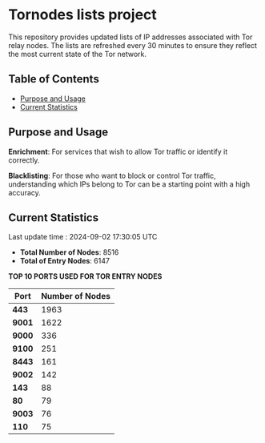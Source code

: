 # Tornodes lists project

This repository provides updated lists of IP addresses associated with Tor relay nodes. The lists are refreshed every 30 minutes to ensure they reflect the most current state of the Tor network.

## Table of Contents

- [Purpose and Usage](#purpose-and-usage)
- [Current Statistics](#current-statistics)


## Purpose and Usage

**Enrichment**: For services that wish to allow Tor traffic or identify it correctly.

**Blacklisting**: For those who want to block or control Tor traffic, understanding which IPs belong to Tor can be a starting point with a high accuracy.

## Current Statistics

Last update time : 2024-09-02 17:30:05 UTC

- **Total Number of Nodes**: 8516
- **Total of Entry Nodes**: 6147

**TOP 10 PORTS USED FOR TOR ENTRY NODES**

| **Port** | **Number of Nodes** |
|------|-----------------|
| **443**   | 1963  |
| **9001**   | 1622  |
| **9000**   | 336  |
| **9100**   | 251  |
| **8443**   | 161  |
| **9002**   | 142  |
| **143**   | 88  |
| **80**   | 79  |
| **9003**   | 76  |
| **110**   | 75  |

